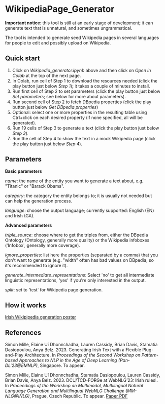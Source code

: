 # WikipediaPage_Generator
**Important notice**: this tool is still at an early stage of development; it can generate text that is unnatural, and sometimes ungrammatical. 

The tool is intended to generate seed Wikipedia pages in several languages for people to edit and possibly upload on Wikipedia.

## Quick start

1. Click on *Wikipedia_generator.ipynb* above and then click on *Open in Colab* at the top of the next page.
2. In Colab, run cell of Step 1 to download the resources needed (click the play button just below *Step 1*); it takes a couple of minutes to install.
3. Run first cell of Step 2 to set parameters (click the play button just below *Set parameters*; see below for more about parameters).
4. Run second cell of Step 2 to fetch DBpedia properties (click the play button just below *Get DBpedia properties*)
5. Optional: select one or more properties in the resulting table using Ctrl+click on each desired property (if none specified, all will be generated).
6. Run 19 cells of Step 3 to generate a text (click the play button just below *Step 3*).
7. Run the cell of Step 4 to show the text in a mock Wikipedia page (click the play button just below *Step 4*).

## Parameters

**Basic parameters**

*name*: the name of the entity you want to generate a text about, e.g. "Titanic" or "Barack Obama".

*category*: the category the entity belongs to; it is usually not needed but can help the generation process.

*language*: choose the output language; currently supported: English (EN) and Irish (GA).

**Advanced parameters**

*triple_source*: choose where to get the triples from, either the DBpedia Ontology (Ontology, generally more quality) or the Wikipedia infoboxes ('Infobox', generally more coverage). 

*ignore_properties*: list here the properties (separated by a comma) that you don't want to generate (e.g. "width" often has bad values on DBpedia, so it's recommended to ignore it).

*generate_intermediate_representations*: Select 'no' to get all intermediate linguistic representations, 'yes' if you're only interested in the output.

*split*: set to 'test' for Wikipedia page generation.

## How it works
[Irish Wikipipedia generation poster](documents/2023_START-ER-poster.pdf)

## References

Simon Mille, Elaine Uí Dhonnchadha, Lauren Cassidy, Brian Davis, Stamatia Dasiopoulou, Anya Belz. 2023. Generating Irish Text with a Flexible Plug-and-Play Architecture. In *Proceedings of the Second Workshop on Pattern-based Approaches to NLP in the Age of Deep Learning (Pan-DL'23@EMNLP)*, Singapore. To appear.

Simon Mille, Elaine Uí Dhonnchadha, Stamatia Dasiopoulou, Lauren Cassidy, Brian Davis, Anya Belz. 2023. DCU/TCD-FORGe at WebNLG’23: Irish rules!. In *Proceedings of the Workshop on Multimodal, Multilingual Natural Language Generation and Multilingual WebNLG Challenge (MM-NLG@INLG)*, Prague, Czech Republic. To appear. [Paper PDF](https://aclanthology.org/2023.mmnlg-1.10.pdf)
